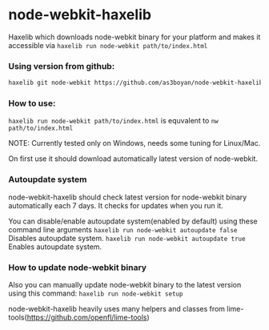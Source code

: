 node-webkit-haxelib
===================

Haxelib which downloads node-webkit binary for your platform and makes it accessible via `haxelib run node-webkit path/to/index.html`


### Using version from github:
``` bash
haxelib git node-webkit https://github.com/as3boyan/node-webkit-haxelib
```

### How to use:
`haxelib run node-webkit path/to/index.html`
is equvalent to
`nw path/to/index.html`


NOTE: Currently tested only on Windows, needs some tuning for Linux/Mac.

On first use it should download automatically latest version of node-webkit.

### Autoupdate system
node-webkit-haxelib should check latest version for node-webkit binary automatically each 7 days. It checks for updates when you run it.

You can disable/enable autoupdate system(enabled by default) using these command line arguments
`haxelib run node-webkit autoupdate false`
Disables autoupdate system.
`haxelib run node-webkit autoupdate true`
Enables autoupdate system.

### How to update node-webkit binary
Also you can manually update node-webkit binary to the latest version using this command:
`haxelib run node-webkit setup`

node-webkit-haxelib heavily uses many helpers and classes from lime-tools(https://github.com/openfl/lime-tools)
